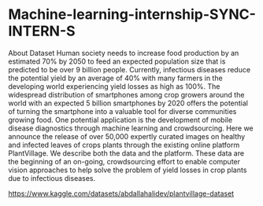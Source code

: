 # Machine-learning-internship-SYNC-INTERN-S

About Dataset
Human society needs to increase food production by an estimated 70% by 2050 to feed an expected population size that is predicted to be over 9 billion people.
Currently, infectious diseases reduce the potential yield by an average of 40% with many farmers in the developing world experiencing yield losses as high as 100%.
The widespread distribution of smartphones among crop growers around the world with an expected 5 billion smartphones by 2020 offers 
the potential of turning the smartphone into a valuable tool for diverse communities growing food. One potential application is 
the development of mobile disease diagnostics through machine learning and crowdsourcing. Here we announce the release of over 50,000 expertly curated images on 
healthy and infected leaves of crops plants through the existing online platform PlantVillage. We describe both the data and the platform. 
These data are the beginning of an on-going, crowdsourcing effort to enable computer vision approaches to help solve 
the problem of yield losses in crop plants due to infectious diseases.

https://www.kaggle.com/datasets/abdallahalidev/plantvillage-dataset


